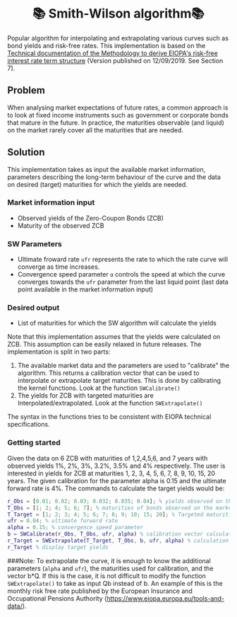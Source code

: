 <h1 align="center" style="border-botom: none">
  <b>📚 Smith-Wilson algorithm📚
  </b>
</h1>

Popular algorithm for interpolating and extrapolating various curves such as bond yields and risk-free rates. This implementation is based on the [Technical documentation of the Methodology to derive EIOPA's risk-free interest rate term structure](https://www.eiopa.europa.eu/sites/default/files/risk_free_interest_rate/12092019-technical_documentation.pdf) (Version published on 12/09/2019. See Section 7).

## Problem

When analysing market expectations of future rates, a common approach is to look at fixed income instruments such as government or corporate bonds that mature in the future. In practice, the maturities observable (and liquid) on the market rarely cover all the maturities that are needed.

## Solution

This implementation takes as input the available market information, parameters describing the long-term behaviour of the curve and the data on desired (target) maturities for which the yields are needed.

### Market information input

 - Observed yields of the Zero-Coupon Bonds (ZCB)
 - Maturity of the observed ZCB

### SW Parameters
 - Ultimate froward rate `ufr` represents the rate to which the rate curve will converge as time increases.
 - Convergence speed parameter `α` controls the speed at which the curve converges towards the `ufr` parameter from the last liquid point (last data point available in the market information input)

### Desired output
 
 - List of maturities for which the SW algorithm will calculate the yields

Note that this implementation assumes that the yields were calculated on ZCB. This assumption can be easily relaxed in future releases.
The implementation is split in two parts: 

1. The available market data and the parameters are used to "calibrate" the algorithm. This returns a calibration vector that can be used to interpolate or extrapolate target maturities. This is done by calibrating the kernel functions. Look at the function `SWCalibrate()`
2. The yields for ZCB with targeted maturities are Interpolated/extrapolated. Look at the function `SWExtrapolate()`
 
 The syntax in the functions tries to be consistent with EIOPA technical specifications.
 
 ### Getting started
 
 Given the data on 6 ZCB with maturities of 1,2,4,5,6, and 7 years with observed yields 1%, 2%, 3%, 3.2%, 3.5% and 4% respectively. The user is interested in yields for ZCB at maturities 1, 2, 3, 4, 5, 6, 7, 8, 9, 10, 15, 20 years. The given calibration for the parameter alpha is 0.15 and the ultimate forward rate is 4%. 
The commands to calculate the target yields would be:

``` matlab
r_Obs = [0.01; 0.02; 0.03; 0.032; 0.035; 0.04]; % yields observed on the market
T_Obs = [1; 2; 4; 5; 6; 7]; % maturities of bonds observed on the market
T_Target = [1; 2; 3; 4; 5; 6; 7; 8; 9; 10; 15; 20]; % Targeted maturities for interpolation/extrapolation 
ufr = 0.04; % ultimate forward rate
alpha = 0.15; % convergence speed parameter
b = SWCalibrate(r_Obs, T_Obs, ufr, alpha) % calibration vector calculation
r_Target = SWExtrapolate(T_Target, T_Obs, b, ufr, alpha) % calculation of target yields
r_Target % display target yields
```
###Note:
To extrapolate the curve, it is enough to know the additional parameters (`alpha` and `ufr`), the maturities used for calibration, and the vector b*Q. If this is the case, it is not difficult to modify the function `SWExtrapolate()` to take as input Qb instead of b. An example of this is the monthly risk free rate published by the European Insurance and Occupational Pensions Authority (https://www.eiopa.europa.eu/tools-and-data/).
